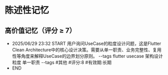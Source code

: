 # 陈述性记忆

## 高价值记忆（评分 ≥ 7）

- 2025/06/29 23:32 START
用户询问UseCase的粒度设计问题，这是Flutter Clean Architecture中的核心设计决策。需要从单一职责、业务完整性、复用性等角度来解释UseCase的边界划分原则。 --tags flutter usecase 架构设计 粒度 单一职责
--tags #其他 #评分:8 #有效期:长期
- END

